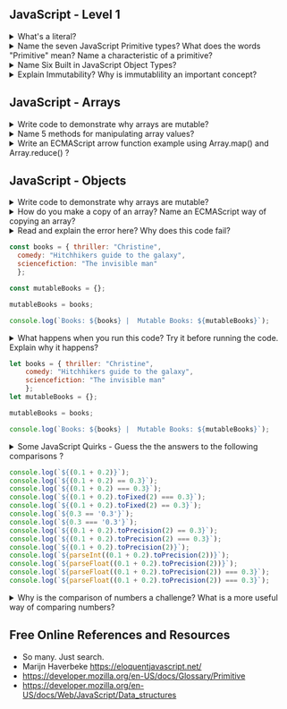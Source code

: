 ## JavaScript  - Level 1

<details><summary>What's a literal?</summary>
<p>

#### literals are exact values in a program
```JavaScript
console.log("hello world!");
console.log(7);
```
A string or number written directly into a program. These literals have not been assigned to a variable.
</p>
</details>

<details><summary>Name the seven JavaScript Primitive types? What does the words "Primitive" mean? Name a characteristic of a primitive?</summary>
<p>

### The seven:
* number
* string
* boolean
* null
* undefined
* symbol
* bigint


> Is not an object and has no methods. Primitive means its represented at the lowest level of the language. All primitives are immutable. It is important not to confuse a primitive itself with a variable assigned a primitive value. The variable may be reassigned a new value, but the existing value can not be changed in the ways that objects, arrays, and functions can be altered.

> Except for null and undefined, all primitive values have object equivalents that wrap around the primitive values. 

> All primitives are immutable

- [Mozilla](https://developer.mozilla.org/en-US/docs/Glossary/Primitive)

</p>
</details>



<details><summary>Name Six Built in JavaScript Object Types?</summary>
<p>

* Array
* Date
* RegExp
* Map and WeakMap
* Set and WeakSet
* Function

There are more. However, they do not appear to be often used. I haven't seen them too often in GitHub Projects.

In JavaScritpt only objects and arrays are mutable

 > In computer science, an object is a value in memory which is possibly referenced by an identifier.
  - Mozilla
</p>
</details>

<details><summary>Explain Immutability? Why is immutablility an important concept? </summary>
<p>

Side note: A quick way to run examples  is to load them from the command line like this. You'll need node installed. 

``` node example.js ```

The Immutability describes how the primitives, variables and objects behave in the memory. Immutable data is not changed in memory, only a new reference to a new memory location is provided.

Objects and Arrays are mutable. This data in the memory is the same place, even if it appears to be assigned to different variables.

JavaScript primitives are immutable. This means that if a new value is created, it exists in a new memory location, and the original value left in place. It would be garbage collected at a point in time if not assigned to a reference. 

```JavaScript
let aString = 'immutable string';
aString = 'New immutable string';
// These are two different memory locations
```
</p>
</details>

## JavaScript  - Arrays

<details><summary> Write code to demonstrate why arrays are mutable?</summary>
<p>

 See
* Examples in mutableArraysExample1.js
* Examples in mutableArraysExample2.js
</p>
</details>

<details><summary> Name 5 methods for manipulating array values?</summary>
<p>

```JavaScript
  array.push('new-value');
  array.pop(); //pops off the last one on the end
  array.shift(); // shifts the first on off the front
  array.sort(); // Converts to a string then sorts based on UTF-16 Codes -- Basically sorts by text order. Gotcha sorting numbers as 1000 would come before 2. Sorts original array.
  array.unshift(4,5); //adds to the front of the array;
```
Read More about UTF - 16
https://en.wikipedia.org/wiki/UTF-16

As of this text update, there are 36 array methods (a few depricated). A complete list 
https://developer.mozilla.org/en-US/docs/Web/JavaScript/Reference/Global_Objects/Array#
</p>
</details>

<details><summary> Write an ECMAScript arrow function example using Array.map() and Array.reduce()  ? </summary>
<p>
 run the `arrowMapReduce.js` example to output the results for the code below

 ```JavaScript
const mySpecialNumbers = [1, 2, 3, 4, 5, 6];

//Basic arrow function
mySpecialNumbers.map((a, i) => (console.log(`value: ${a} index: ${i}`)));

// Creating a funcy function out of an arrow function
const myNewSpecialFunc = (myArray) => (myArray.map((a, i) => (console.log(`value: ${a + i} index: ${i}`))));

myNewSpecialFunc(mySpecialNumbers)

// looping an array
const fruit = ['Apples', 'Peaches', 'Oranges', 'Bananas'];

fruit.forEach(function (item, index, array) {
    console.log(item, index, array);
})

const position = fruit.indexOf('Bananas');
console.log(`The position of Bananas: ${position}`);
```

</p>
</details>

## JavaScript  - Objects

<details><summary> Write code to demonstrate why arrays are mutable?</summary>
<p>

 See
* Examples in mutableArraysExample1.js
* Examples in mutableArraysExample2.js

Notice that if you have an `array1 = array2` and you modify array2, that array1 contents are also modified. This is an example of array mutability.
Begs the question, how do you make a copy of an array? Next question ....
</p>
</details>

<details><summary> How do you make a copy of an array? Name an ECMAScript way of copying an array?</summary>
<p>

```JavaScript
    a = b.slice();
```
See the mutablity examples. There are only a few ECMAScript ways to override the mutibilty of arrays.
slice is one. 

With ECMAScript use the spread operator.
</p>
</details>

<details><summary> Read and explain the error here? Why does this code fail?
<p>

```JavaScript
const books = { thriller: "Christine", 
  comedy: "Hitchhikers guide to the galaxy", 
  sciencefiction: "The invisible man" 
  };

const mutableBooks = {};

mutableBooks = books;

console.log(`Books: ${books} |  Mutable Books: ${mutableBooks}`);
```
</p>

</summary>

<p>

JavaScript throws an error. ` TypeError: Assignment to constant variable.`
You might want to say that the ` const` keyword makes the variable `books` and `mutableBooks` immutable? 
Is that a correct or incorrect statement? Chenck out the example ``constMutable.js`

This is an example of `static semantic` error. It's not meaningful to try assign a new value to another constant that has been defined.

Try the code `mutableObjectExample1.js`

</p>
</details>

<details><summary> What happens when you run this code? Try it before running the code. Explain why it happens?
<p>

```JavaScript
let books = { thriller: "Christine", 
    comedy: "Hitchhikers guide to the galaxy", 
    sciencefiction: "The invisible man" 
    };
let mutableBooks = {};

mutableBooks = books;

console.log(`Books: ${books} |  Mutable Books: ${mutableBooks}`);
```
</p>

</summary>

<p>

Run `mutableExample2.js`

The `console.log` returns [Object Object]. This is valid code,but the result is not what you might want to see. This is not the way to access the objects contents.
Its a `semantic error` error to assume you'd receive the contents of the object . The syntax is correct, but the handling of the semantics of JavaScript is causing ambiguity about how JavaScript outputs object data.

This is related to template strings. Include this line to the code.

```JavaScript
console.log(mutableBooks);
console.log(books);
```
</p>
</details>

<details><summary> Some JavaScript Quirks - Guess the the answers to the following comparisons ?
<p>

```JavaScript
console.log(`${(0.1 + 0.2)}`);
console.log(`${(0.1 + 0.2) == 0.3}`);
console.log(`${(0.1 + 0.2) === 0.3}`);
console.log(`${(0.1 + 0.2).toFixed(2) === 0.3}`);
console.log(`${(0.1 + 0.2).toFixed(2) == 0.3}`);
console.log(`${0.3 == '0.3'}`);
console.log(`${0.3 === '0.3'}`);
console.log(`${(0.1 + 0.2).toPrecision(2) == 0.3}`);
console.log(`${(0.1 + 0.2).toPrecision(2) === 0.3}`);
console.log(`${(0.1 + 0.2).toPrecision(2)}`);
console.log(`${parseInt((0.1 + 0.2).toPrecision(2))}`);
console.log(`${parseFloat((0.1 + 0.2).toPrecision(2))}`);
console.log(`${parseFloat((0.1 + 0.2).toPrecision(2)) === 0.3}`);
console.log(`${parseFloat((0.1 + 0.2).toPrecision(2)) === 0.3}`);
```
</p>
</summary>

<p>
(0.1 + 0.2):  Answer: 0.30000000000000004 <br>
(0.1 + 0.2) == 0.3 :  Answer: false <br>
(0.1 + 0.2) === 0.3 :  Answer: false <br>
(0.1 + 0.2).toFixed(2) === 0.3 :  Answer: false <br>
(0.1 + 0.2).toFixed(2) == 0.3 :  Answer: true <br>
0.3 == '0.3' :  Answer: true <br>
0.3 === '0.3' :  Answer: false <br>
(0.1 + 0.2).toPrecision(2) == 0.3 :  Answer: true <br>
(0.1 + 0.2).toPrecision(2) === 0.3 :  Answer: false <br>
(0.1 + 0.2).toPrecision(2) :  Answer: 0.30 <br>
parseInt((0.1 + 0.2).toPrecision(2)) :  Answer: 0 <br>
parseFloat((0.1 + 0.2).toPrecision(2)) :  Answer: 0.3 <br>
parseFloat((0.1 + 0.2).toPrecision(2)) === 0.3 :  Answer: true <br>
AND Finally. If you Start the node REPL directly, like this <br>
> node <br>
parseFloat(0.1 + 0.2) === 0.3 :  Answer: False <br>

but if you run it with > node javaScriptAndNumbers.js answer: true 
</p>
</details>

<details><summary>Why is the comparison of numbers a challenge? What is a more useful way of comparing numbers?</summary>
<p>

#### Computers utilise binary to convert decimal to a numbers and visa versa.
Thats why we may end up with floating point numbers that have a whole lot of trailing values after the decimal point
A better way of comparing numbers is to compare it to a resolution. This can be done by using EPSILON.
This way you'll know your answer is pretty close to the resolution of EPSILON.
This is the prefered option rather than trying to compare numbers as ```x === y```
Something I need to constantly remind myself after I forget it :-)

```JavaScript
const EPSILON = 0.01
// If you wanted to find out if your answer is close to being a number
// you could do this by using something like this ... too instead of the previous examples.
 console.log( Math.abs(3.00004 - 3 ) <= EPSILON);
 console.log( Math.abs(2.9999 - 3 ) <= EPSILON);
```

</p>
</details>


## Free Online References and Resources
* So many. Just search.
* Marijn Haverbeke https://eloquentjavascript.net/
* https://developer.mozilla.org/en-US/docs/Glossary/Primitive
* https://developer.mozilla.org/en-US/docs/Web/JavaScript/Data_structures